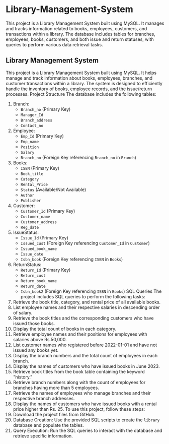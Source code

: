 # Library-Management-System
This project is a Library Management System built using MySQL. It manages and tracks information related to books, employees, customers, and transactions within a library. The database includes tables for branches, employees, books, customers, and both issue and return statuses, with queries to perform various data retrieval tasks.

## Library Management System
This project is a Library Management System built using MySQL. It helps manage and track information about books, employees, branches, and customer transactions within a library. The system is designed to efficiently handle the inventory of books, employee records, and the issue/return processes.
Project Structure
The database includes the following tables:
1. Branch:
   - `Branch_no` (Primary Key)
   - `Manager_Id`
   - `Branch_address`
   - `Contact_no`
2. Employee:
   - `Emp_Id` (Primary Key)
   - `Emp_name`
   - `Position`
   - `Salary`
   - `Branch_no` (Foreign Key referencing `Branch_no` in `Branch`)
3. Books:
   - `ISBN` (Primary Key)
   - `Book_title`
   - `Category`
   - `Rental_Price`
   - `Status` (Available/Not Available)
   - `Author`
   - `Publisher`
4. Customer:
   - `Customer_Id` (Primary Key)
   - `Customer_name`
   - `Customer_address`
   - `Reg_date`
5. IssueStatus:
   - `Issue_Id` (Primary Key)
   - `Issued_cust` (Foreign Key referencing `Customer_Id` in `Customer`)
   - `Issued_book_name`
   - `Issue_date`
   - `Isbn_book` (Foreign Key referencing `ISBN` in `Books`)
6. ReturnStatus:
   - `Return_Id` (Primary Key)
   - `Return_cust`
   - `Return_book_name`
   - `Return_date`
   - `Isbn_book2` (Foreign Key referencing `ISBN` in `Books`)
SQL Queries
The project includes SQL queries to perform the following tasks:
1. Retrieve the book title, category, and rental price of all available books.
2. List employee names and their respective salaries in descending order of salary.
3. Retrieve the book titles and the corresponding customers who have issued those books.
4. Display the total count of books in each category.
5. Retrieve employee names and their positions for employees with salaries above Rs.50,000.
6. List customer names who registered before 2022-01-01 and have not issued any books yet.
7. Display the branch numbers and the total count of employees in each branch.
8. Display the names of customers who have issued books in June 2023.
9. Retrieve book titles from the book table containing the keyword "history."
10. Retrieve branch numbers along with the count of employees for branches having more than 5 employees.
11. Retrieve the names of employees who manage branches and their respective branch addresses.
12. Display the names of customers who have issued books with a rental price higher than Rs. 25.
To use this project, follow these steps:
1. Download the project files from GitHub. 
2. Database Creation: Use the provided SQL scripts to create the `library` database and populate the tables. 
3. Query Execution: Run the SQL queries to interact with the database and retrieve specific information.
